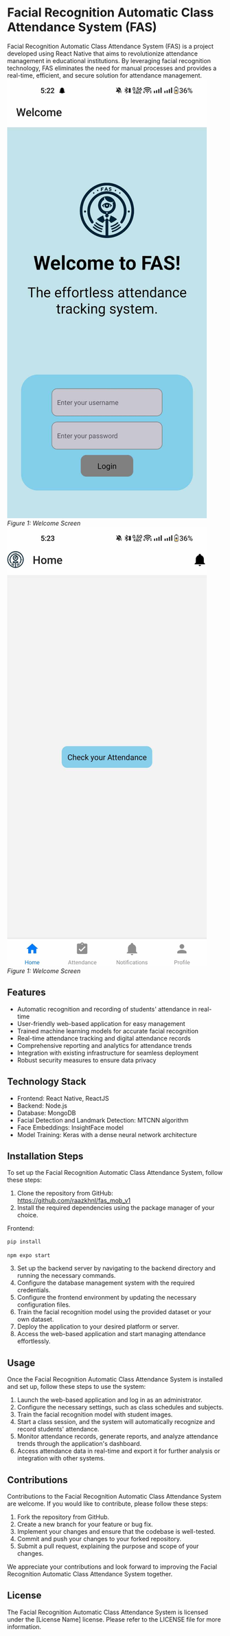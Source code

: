 # Facial Recognition Automatic Class Attendance System (FAS)

Facial Recognition Automatic Class Attendance System (FAS) is a project developed using React Native that aims to revolutionize attendance management in educational institutions. By leveraging facial recognition technology, FAS eliminates the need for manual processes and provides a real-time, efficient, and secure solution for attendance management.
![Welcome Screen](screenshots/welcome.jpg)
*Figure 1: Welcome Screen*
![Home Screen](screenshots/home.jpg)
*Figure 1: Welcome Screen*

## Features

- Automatic recognition and recording of students' attendance in real-time
- User-friendly web-based application for easy management
- Trained machine learning models for accurate facial recognition
- Real-time attendance tracking and digital attendance records
- Comprehensive reporting and analytics for attendance trends
- Integration with existing infrastructure for seamless deployment
- Robust security measures to ensure data privacy

## Technology Stack

- Frontend: React Native, ReactJS
- Backend: Node.js
- Database: MongoDB
- Facial Detection and Landmark Detection: MTCNN algorithm
- Face Embeddings: InsightFace model
- Model Training: Keras with a dense neural network architecture

## Installation Steps

To set up the Facial Recognition Automatic Class Attendance System, follow these steps:

1. Clone the repository from GitHub: https://github.com/raazkhnl/fas_mob_v1
2. Install the required dependencies using the package manager of your choice.

Frontend:

    pip install

    npm expo start

3. Set up the backend server by navigating to the backend directory and running the necessary commands.
4. Configure the database management system with the required credentials.
5. Configure the frontend environment by updating the necessary configuration files.
6. Train the facial recognition model using the provided dataset or your own dataset.
7. Deploy the application to your desired platform or server.
8. Access the web-based application and start managing attendance effortlessly.

## Usage

Once the Facial Recognition Automatic Class Attendance System is installed and set up, follow these steps to use the system:

1. Launch the web-based application and log in as an administrator.
2. Configure the necessary settings, such as class schedules and subjects.
3. Train the facial recognition model with student images.
4. Start a class session, and the system will automatically recognize and record students' attendance.
5. Monitor attendance records, generate reports, and analyze attendance trends through the application's dashboard.
6. Access attendance data in real-time and export it for further analysis or integration with other systems.

## Contributions

Contributions to the Facial Recognition Automatic Class Attendance System are welcome. If you would like to contribute, please follow these steps:

1. Fork the repository from GitHub.
2. Create a new branch for your feature or bug fix.
3. Implement your changes and ensure that the codebase is well-tested.
4. Commit and push your changes to your forked repository.
5. Submit a pull request, explaining the purpose and scope of your changes.

We appreciate your contributions and look forward to improving the Facial Recognition Automatic Class Attendance System together.

## License

The Facial Recognition Automatic Class Attendance System is licensed under the [License Name] license. Please refer to the LICENSE file for more information.
